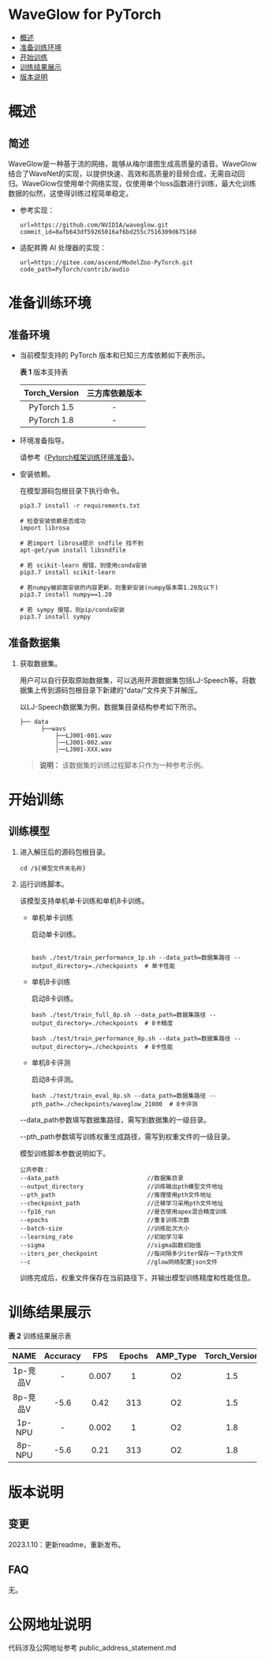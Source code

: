 # WaveGlow for PyTorch

-   [概述](#概述)
-   [准备训练环境](#准备训练环境)
-   [开始训练](#开始训练)
-   [训练结果展示](#训练结果展示)
-   [版本说明](#版本说明)

# 概述

## 简述

WaveGlow是一种基于流的网络，能够从梅尔谱图生成高质量的语音。WaveGlow结合了WaveNet的实现，以提供快速、高效和高质量的音频合成，无需自动回归。WaveGlow仅使用单个网络实现，仅使用单个loss函数进行训练，最大化训练数据的似然，这使得训练过程简单稳定。

- 参考实现：

  ```
  url=https://github.com/NVIDIA/waveglow.git
  commit_id=8afb643df59265016af6bd255c7516309d675168
  ```

- 适配昇腾 AI 处理器的实现：

  ```
  url=https://gitee.com/ascend/ModelZoo-PyTorch.git
  code_path=PyTorch/contrib/audio
  ```


# 准备训练环境

## 准备环境

- 当前模型支持的 PyTorch 版本和已知三方库依赖如下表所示。

  **表 1**  版本支持表

  | Torch_Version      | 三方库依赖版本                                 |
  | :--------: | :----------------------------------------------------------: |
  | PyTorch 1.5 | - |
  | PyTorch 1.8 | - |

- 环境准备指导。

  请参考《[Pytorch框架训练环境准备](https://www.hiascend.com/document/detail/zh/ModelZoo/pytorchframework/ptes)》。

- 安装依赖。

  在模型源码包根目录下执行命令。
  ```
  pip3.7 install -r requirements.txt

  # 检查安装依赖是否成功
  import librosa

  # 若import librosa提示 sndfile 找不到
  apt-get/yum install libsndfile

  # 若 scikit-learn 报错，则使用conda安装
  pip3.7 install scikit-learn

  # 若numpy被前面安装的内容更新，则重新安装(numpy版本需1.20及以下)
  pip3.7 install numpy==1.20

  # 若 sympy 报错，则pip/conda安装
  pip3.7 install sympy
  ```

## 准备数据集


1. 获取数据集。

   用户可以自行获取原始数据集，可以选用开源数据集包括LJ-Speech等。将数据集上传到源码包根目录下新建的“data/”文件夹下并解压。

   以LJ-Speech数据集为例，数据集目录结构参考如下所示。

   ```
   ├── data
         ├──wavs
             ├──LJ001-001.wav
             │──LJ001-002.wav
             │──LJ001-XXX.wav     
   ```
   
   > **说明：** 
   > 该数据集的训练过程脚本只作为一种参考示例。

# 开始训练

## 训练模型

1. 进入解压后的源码包根目录。

   ```
   cd /${模型文件夹名称} 
   ```

2. 运行训练脚本。

   该模型支持单机单卡训练和单机8卡训练。

   - 单机单卡训练

     启动单卡训练。

     ```
     
     bash ./test/train_performance_1p.sh --data_path=数据集路径 --output_directory=./checkpoints  # 单卡性能
     ```

   - 单机8卡训练

     启动8卡训练。

     ```
     bash ./test/train_full_8p.sh --data_path=数据集路径 --output_directory=./checkpoints  # 8卡精度
     
     bash ./test/train_performance_8p.sh --data_path=数据集路径 --output_directory=./checkpoints  # 8卡性能
     ```
     
   - 单机8卡评测
     
     启动8卡评测。
     
     ```
     bash ./test/train_eval_8p.sh --data_path=数据集路径 --pth_path=./checkpoints/waveglow_21000  # 8卡评测     
     ```
   
   --data_path参数填写数据集路径，需写到数据集的一级目录。
   
   --pth_path参数填写训练权重生成路径，需写到权重文件的一级目录。

   模型训练脚本参数说明如下。

   ```
   公共参数：
   --data_path                         //数据集目录   
   --output_directory                  //训练输出pth模型文件地址
   --pth_path                          //推理使用pth文件地址
   --checkpoint_path                   //迁移学习采用pth文件地址  
   --fp16_run                          //是否使用apex混合精度训练
   --epochs                            //重复训练次数
   --batch-size                        //训练批次大小
   --learning_rate                     //初始学习率
   --sigma                             //sigma函数初始值
   --iters_per_checkpoint              //每间隔多少iter保存一下pth文件
   --c                                 //glow网络配置json文件
   ```

   训练完成后，权重文件保存在当前路径下，并输出模型训练精度和性能信息。


# 训练结果展示

**表 2**  训练结果展示表


| NAME | Accuracy |    FPS    | Epochs   | AMP_Type | Torch_Version |
| :------: | :------: | :------:  | :------: | :------: | :------: |
| 1p-竞品V | -        | 0.007     | 1        | O2       | 1.5 |
| 8p-竞品V | -5.6     | 0.42      | 313      | O2       | 1.5 |
| 1p-NPU | -        | 0.002     | 1        | O2       | 1.8 |
| 8p-NPU | -5.6     | 0.21      | 313      | O2       | 1.8 |



# 版本说明

## 变更

2023.1.10：更新readme，重新发布。


## FAQ

无。

# 公网地址说明

代码涉及公网地址参考 public_address_statement.md